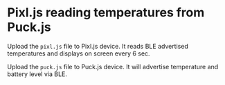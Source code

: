 # Pixl.js reading temperatures from Puck.js

Upload the `pixl.js` file to Pixl.js device. It reads BLE advertised temperatures and displays on screen every 6 sec.

Upload the `puck.js` file to Puck.js device. It will advertise temperature and battery level via BLE.
